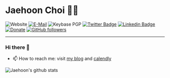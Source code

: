 # Jaehoon Choi 👨‍💻
![Website](https://img.shields.io/website?label=blog&url=https%3A%2F%2Fandromedarabbit.net)
[![E-Mail](https://img.shields.io/badge/email-reveal-369?style=flat-square&logo=gmail&logoColor=white)](https://mailhide.io/e/p7SKx)
![Keybase PGP](https://img.shields.io/keybase/pgp/jaehoonchoi)
[![Twitter Badge](https://img.shields.io/badge/-@andromedarabbit-1ca0f1?style=flat-square&labelColor=1ca0f1&logo=twitter&logoColor=white&link=https://twitter.com/sakshamtaneja00)](https://twitter.com/andromedarabbit) [![Linkedin Badge](https://img.shields.io/badge/-choijaehoon-blue?style=flat-square&logo=Linkedin&logoColor=white&link=https://www.linkedin.com/in/choijaehoon/)](https://www.linkedin.com/in/tanejasaksham/)
[![Donate](https://img.shields.io/badge/Support-%24-blue)](https://www.buymeacoffee.com/jaehoonchoi)
[![GitHub followers](https://img.shields.io/github/followers/andromedarabbit?label=Follow&style=social)](https://github.com/andromedarabbit/?tab=follow)

---

### Hi there 👋

- 📫 How to reach me: visit [my blog](https://Fandromedarabbit.net) and [calendly](calendly.com/jaehoonchoi)

![Jaehoon's github stats](https://github-readme-stats.vercel.app/api?username=andromedarabbit&show_icons=true)

<!--
**andromedarabbit/andromedarabbit** is a ✨ _special_ ✨ repository because its `README.md` (this file) appears on your GitHub profile.

Here are some ideas to get you started:

- 🔭 I’m currently working on ...
- 🌱 I’m currently learning ...
- 👯 I’m looking to collaborate on ...
- 🤔 I’m looking for help with ...
- 💬 Ask me about ...
- 📫 How to reach me: ...
- 😄 Pronouns: ...
- ⚡ Fun fact: ...
-->
